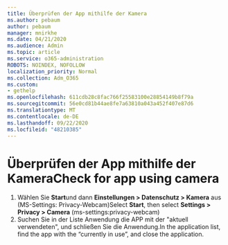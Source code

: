 ```yaml
---
title: Überprüfen der App mithilfe der Kamera
ms.author: pebaum
author: pebaum
manager: mnirkhe
ms.date: 04/21/2020
ms.audience: Admin
ms.topic: article
ms.service: o365-administration
ROBOTS: NOINDEX, NOFOLLOW
localization_priority: Normal
ms.collection: Adm_O365
ms.custom:
- gethelp
ms.openlocfilehash: 611cdb28c8fac766f25583100e28854149b8f79a
ms.sourcegitcommit: 56e0cd81b44ae8fe7a63810a043a452f407e87d6
ms.translationtype: MT
ms.contentlocale: de-DE
ms.lasthandoff: 09/22/2020
ms.locfileid: "48210385"
---
```

# <a name="check-for-app-using-camera"></a><span data-ttu-id="b1815-102">Überprüfen der App mithilfe der Kamera</span><span class="sxs-lookup"><span data-stu-id="b1815-102">Check for app using camera</span></span>

1. <span data-ttu-id="b1815-103">Wählen Sie **Start**und dann **Einstellungen > Datenschutz > Kamera** aus (MS-Settings: Privacy-Webcam)</span><span class="sxs-lookup"><span data-stu-id="b1815-103">Select **Start**, then select **Settings > Privacy > Camera** (ms-settings:privacy-webcam)</span></span>
2. <span data-ttu-id="b1815-104">Suchen Sie in der Liste Anwendung die APP mit der "aktuell verwendeten", und schließen Sie die Anwendung.</span><span class="sxs-lookup"><span data-stu-id="b1815-104">In the application list, find the app with the “currently in use”, and close the application.</span></span>
